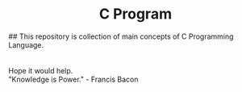 <h1 align="center">C Program</h1>
## This repository is collection of main concepts of C Programming Language. </br> 
<br></br>
Hope it would help. </br>
"Knowledge is Power." - Francis Bacon
                
